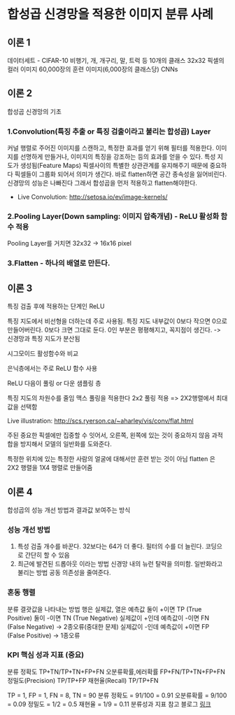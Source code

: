 # 합성곱 신경망을 적용한 이미지 분류 사례

## 이론 1

데이터세트 - CIFAR-10
비행기, 개, 개구리, 말, 트럭 등 10개의 클래스
32x32 픽셀의 컬러 이미지
60,000장의 훈련 이미지(6,000장의 클래스당)
CNNs

## 이론 2

합성곱 신경망의 기초

### 1.Convolution(특징 추출 or 특징 검출이라고 불리는 합성곱) Layer

커널 행렬로 주어진 이미지를 스캔하고, 특정한 효과를 얻기 위해 필터를 적용한다.
이미지를 선명하게 만들거나, 이미지의 특징을 강조하는 등의 효과를 얻을 수 있다.
특성 지도가 생성됨(Feature Maps)
픽셀사이의 특별한 상관관계를 유지해주기 때문에 중요하다
픽셀들이 그룹화 되어서 의미가 생긴다.
바로 flatten하면 공간 종속성을 잃어비린다. 신경망의 성능은 나빠진다
그래서 합성곱을 먼저 적용하고 flatten해야한다.

- Live Convolution: http://setosa.io/ev/image-kernels/

### 2.Pooling Layer(Down sampling: 이미지 압축개념) - ReLU 활성화 함수 적용

Pooling Layer를 거치면 32x32 -> 16x16 pixel

### 3.Flatten - 하나의 배열로 만든다.

## 이론 3

특징 검출 후에 적용하는 단계인 ReLU

특징 지도에서 비선형을 더하는데 주로 사용됨.
특징 지도 내부값이 0보다 작으면 0으로 만들어버린다. 0보다 크면 그대로 둔다.
0인 부분은 평평해지고, 꼭지점이 생긴다. -> 신경망과 특징 지도가 분산됨

시그모이드 활성함수와 비교

은닉층에서는 주로 ReLU 함수 사용

ReLU 다음이 풀링 or 다운 샘플링 층

특징 지도의 차원수를 줄임
맥스 풀링을 적용한다
2x2 풀링 적용 => 2X2행렬에서 최대값을 선택함

Live illustration: http://scs.ryerson.ca/~aharley/vis/conv/flat.html

주된 중요한 픽셀에만 집중할 수 잇어서, 오른쪽, 왼쪽에 있는 것이 중요하지 않음
과적합을 방지해서 모델의 일반화를 도와준다.

특정한 위치에 있는 특정한 사람의 얼굴에 대해서만 훈련 받는 것이 아님
flatten 은 2X2 행렬을 1X4 행렬로 만들어줌

## 이론 4

합성곱의 성능 개선 방법과 결과값 보여주는 방식

### 성능 개선 방법

1. 특성 검출 개수를 바꾼다.
   32보다는 64가 더 좋다.
   필터의 수를 더 늘린다.
   코딩으로 간단히 할 수 있음
2. 최근에 발견된 드롭아웃 이라는 방법
   신경망 내의 뉴런 탈락을 의미함.
   일반화라고 불리는 방법
   공동 의존성을 줄여준다.

### 혼동 행렬

분류 결괏값을 나타내는 방법
행은 실제값, 열은 예측값
둘이 +이면 TP (True Positive)
둘이 -이면 TN (True Negative)
실제값이 +인데 예측값이 -이면 FN (False Negative) -> 2종오류(중대한 문제)
실제값이 -인데 예측값이 +이면 FP (False Positive) -> 1종오류

### KPI 핵심 성과 지표 (중요)

분류 정확도 TP+TN/TP+TN+FP+FN
오분류확률,에러확률 FP+FN/TP+TN+FP+FN
정밀도(Precision) TP/TP+FP
재현율(Recall) TP/TP+FN

TP = 1, FP = 1, FN = 8, TN = 90
분류 정확도 = 91/100 = 0.91
오분류확률 = 9/100 = 0.09
정밀도 = 1/2 = 0.5
재현율 = 1/9 = 0.11
분류성과 지표 참고 블로그 [링크](https://sumniya.tistory.com/26)
